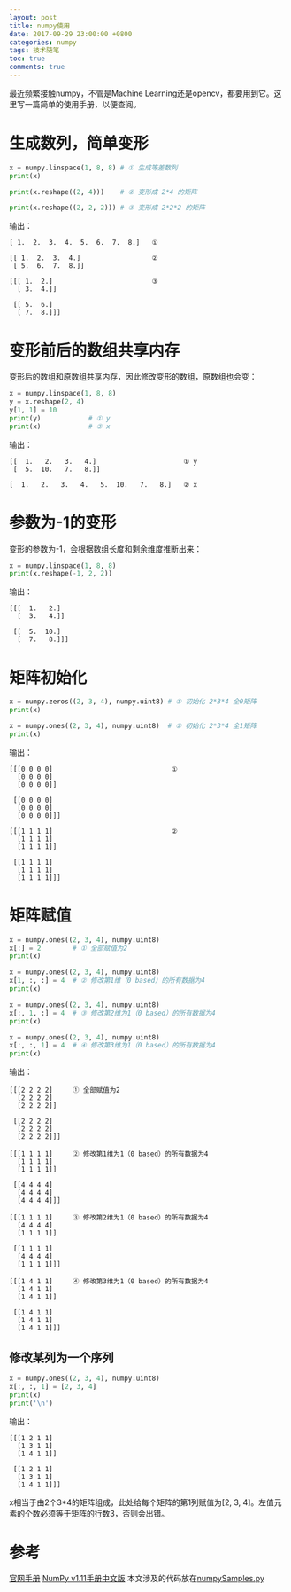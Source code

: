```yaml
---
layout: post
title: numpy使用
date: 2017-09-29 23:00:00 +0800
categories: numpy
tags: 技术随笔
toc: true
comments: true
---
```

最近频繁接触numpy，不管是Machine Learning还是opencv，都要用到它。这里写一篇简单的使用手册，以便查阅。
<!-- more -->
# 生成数列，简单变形
``` python
x = numpy.linspace(1, 8, 8) # ① 生成等差数列
print(x)

print(x.reshape((2, 4)))    # ② 变形成 2*4 的矩阵

print(x.reshape((2, 2, 2))) # ③ 变形成 2*2*2 的矩阵
```
输出：
```
[ 1.  2.  3.  4.  5.  6.  7.  8.]   ①

[[ 1.  2.  3.  4.]                  ②
 [ 5.  6.  7.  8.]]

[[[ 1.  2.]                         ③
  [ 3.  4.]]

 [[ 5.  6.]
  [ 7.  8.]]]
```
# 变形前后的数组共享内存
变形后的数组和原数组共享内存，因此修改变形的数组，原数组也会变：
``` python
x = numpy.linspace(1, 8, 8)
y = x.reshape(2, 4)
y[1, 1] = 10
print(y)            # ① y
print(x)            # ② x
```
输出：
```
[[  1.   2.   3.   4.]                      ① y
 [  5.  10.   7.   8.]]
 
[  1.   2.   3.   4.   5.  10.   7.   8.]   ② x
```
# 参数为-1的变形
变形的参数为-1，会根据数组长度和剩余维度推断出来：
``` python
x = numpy.linspace(1, 8, 8)
print(x.reshape(-1, 2, 2))
```
输出：
```
[[[  1.   2.]
  [  3.   4.]]

 [[  5.  10.]
  [  7.   8.]]]
```
# 矩阵初始化
``` python
x = numpy.zeros((2, 3, 4), numpy.uint8)	# ① 初始化 2*3*4 全0矩阵
print(x)

x = numpy.ones((2, 3, 4), numpy.uint8)	# ② 初始化 2*3*4 全1矩阵
print(x)
```
输出：
```
[[[0 0 0 0]                              ①
  [0 0 0 0]
  [0 0 0 0]]

 [[0 0 0 0]
  [0 0 0 0]
  [0 0 0 0]]]

[[[1 1 1 1]                              ②
  [1 1 1 1]
  [1 1 1 1]]

 [[1 1 1 1]
  [1 1 1 1]
  [1 1 1 1]]]
```

# 矩阵赋值
``` python
x = numpy.ones((2, 3, 4), numpy.uint8)
x[:] = 2        # ① 全部赋值为2
print(x)

x = numpy.ones((2, 3, 4), numpy.uint8)
x[1, :, :] = 4  # ② 修改第1维（0 based）的所有数据为4
print(x)

x = numpy.ones((2, 3, 4), numpy.uint8)
x[:, 1, :] = 4  # ③ 修改第2维为1（0 based）的所有数据为4
print(x)

x = numpy.ones((2, 3, 4), numpy.uint8)
x[:, :, 1] = 4  # ④ 修改第3维为1（0 based）的所有数据为4
print(x)
```
输出：
```
[[[2 2 2 2]     ① 全部赋值为2
  [2 2 2 2]
  [2 2 2 2]]

 [[2 2 2 2]
  [2 2 2 2]
  [2 2 2 2]]]

[[[1 1 1 1]     ② 修改第1维为1（0 based）的所有数据为4
  [1 1 1 1]
  [1 1 1 1]]

 [[4 4 4 4]
  [4 4 4 4]
  [4 4 4 4]]]

[[[1 1 1 1]     ③ 修改第2维为1（0 based）的所有数据为4
  [4 4 4 4]
  [1 1 1 1]]

 [[1 1 1 1]
  [4 4 4 4]
  [1 1 1 1]]]

[[[1 4 1 1]     ④ 修改第3维为1（0 based）的所有数据为4
  [1 4 1 1]
  [1 4 1 1]]

 [[1 4 1 1]
  [1 4 1 1]
  [1 4 1 1]]]
```
## 修改某列为一个序列
``` python
x = numpy.ones((2, 3, 4), numpy.uint8)
x[:, :, 1] = [2, 3, 4]
print(x)
print('\n')
```
输出：
```
[[[1 2 1 1]
  [1 3 1 1]
  [1 4 1 1]]

 [[1 2 1 1]
  [1 3 1 1]
  [1 4 1 1]]]
```
x相当于由2个3*4的矩阵组成，此处给每个矩阵的第1列赋值为[2, 3, 4]。左值元素的个数必须等于矩阵的行数3，否则会出错。

# 参考
[官网手册](https://docs.scipy.org/doc/)
[NumPy v1.11手册中文版](http://python.usyiyi.cn/translate/NumPy_v111/index.html)
本文涉及的代码放在[numpySamples.py](https://github.com/palanceli/MachineLearningSample/blob/master/UtilSamples/numpySamples.py)